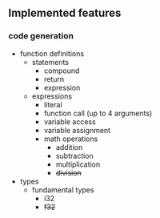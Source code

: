 ## Implemented features
### code generation
- function definitions
    - statements
        * compound
        * return
        * expression
    - expressions
        * literal
        * function call (up to 4 arguments)
        * variable access
        * variable assignment
        * math operations
            * addition
            * subtraction
            * multiplication
            * ~~division~~
- types
    * fundamental types
        * i32
        * ~~f32~~
